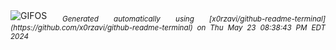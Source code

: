 <div align="justify">
<picture>
    <source media="(prefers-color-scheme: dark)" srcset="https://i.ibb.co/VV25tCW/output-gif.gif">
    <source media="(prefers-color-scheme: light)" srcset="https://i.ibb.co/VV25tCW/output-gif.gif">
    <img alt="GIFOS" src="https://i.ibb.co/VV25tCW/output-gif.gif">
</picture>
<sub><i>Generated automatically using [x0rzavi/github-readme-terminal](https://github.com/x0rzavi/github-readme-terminal) on Thu May 23 08:38:43 PM EDT 2024</i></sub>
</div>

<!--  -->